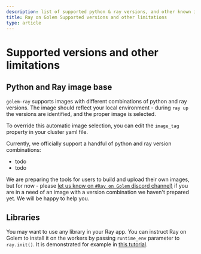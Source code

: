 ```yaml
---
description: list of supported python & ray versions, and other known issues
title: Ray on Golem Supported versions and other limitations 
type: article
---
```


# Supported versions and other limitations

## Python and Ray image base

`golem-ray` supports images with different combinations of python and ray versions.
The image should reflect your local environment - during `ray up` the versions are identified, and the proper image is selected.

To override this automatic image selection, you can edit the `image_tag` property in your cluster yaml file.

Currently, we officially support a handful of python and ray version combinations:
- todo
- todo 

We are preparing the tools for users to build and upload their own images, but for now - please [let us know on `#Ray on Golem` discord channel)](https://chat.golem.network/) if you are in a need of an image with a version combination we haven't prepared yet. We will be happy to help you.

## Libraries

You may want to use any library in your Ray app. You can instruct Ray on Golem to install it on the workers by passing `runtime_env` parameter to `ray.init()`.
It is demonstrated for example in [this tutorial](/docs/creators/ray/conversion-to-ray-on-golem-tutorial#passendplaylibraryrequirementtoray).

